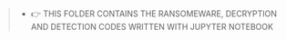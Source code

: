 
>- :point_right: THIS FOLDER CONTAINS THE RANSOMEWARE, DECRYPTION AND DETECTION CODES WRITTEN WITH JUPYTER NOTEBOOK
